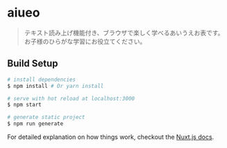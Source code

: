 # aiueo

> テキスト読み上げ機能付き、ブラウザで楽しく学べるあいうえお表です。お子様のひらがな学習にお役立てください。

## Build Setup

```bash
# install dependencies
$ npm install # Or yarn install

# serve with hot reload at localhost:3000
$ npm start

# generate static project
$ npm run generate
```

For detailed explanation on how things work, checkout the [Nuxt.js docs](https://github.com/nuxt/nuxt.js).
